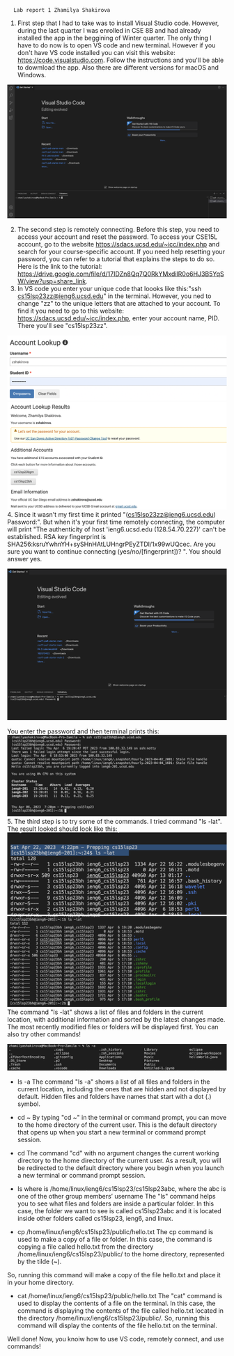       Lab report 1 Zhamilya Shakirova

1. First step that I had to take was to install Visual Studio code. However, during the last quarter I was enrolled in CSE 8B and had already installed the app in the beggining of Winter quarter. The only thing I have to do now is to open VS code and new terminal. However if you don't have VS code installed you can visit this website: https://code.visualstudio.com. Follow the instructions and you'll be able to dowmload the app. Also there are different versions for macOS and Windows. 



![Image](VS.png)

2. The second step is remotely connecting. Before this step, you need to access your account and reset the password. To access your CSE15L account, go to the website https://sdacs.ucsd.edu/~icc/index.php and search for your course-specific account. If you need help resetting your password, you can refer to a tutorial that explains the steps to do so. Here is the link to the tutorial: https://drive.google.com/file/d/17IDZn8Qq7Q0RkYMxdiIR0o6HJ3B5YqSW/view?usp=share_link.
3. In VS code you enter your unique code that loooks like this:"ssh cs15lsp23zz@ieng6.ucsd.edu" in the terminal. However, you ned to change "zz" to the unique letters that are attached to your account. To find it you need to go to this website: https://sdacs.ucsd.edu/~icc/index.php, enter your account name, PID. There you'll see "cs15lsp23zz".

![Image](LookupCS.png)
![Image](UniqueCode.png)
4.  Since it wasn't my first time it printed "(cs15lsp23zz@ieng6.ucsd.edu) Password:". But when it's your first time remotely connecting, the computer will print "The authenticity of host 'ieng6.ucsd.edu (128.54.70.227)' can't be established. RSA key fingerprint is SHA256:ksruYwhnYH+sySHnHAtLUHngrPEyZTDl/1x99wUQcec. Are you sure you want to continue connecting (yes/no/[fingerprint])? ". You should answer yes.
  
![Image](VS2.png)

You enter the password and then terminal prints this:
![Image](VS3.png)
5. The third step is to try some of the commands. I tried command "ls -lat". The result looked should look like this:
![Image](lslat.png)
![Image](VS4.png)
The command "ls -lat" shows a list of files and folders in the current location, with additional information and sorted by the latest changes made. The most recently modified files or folders will be displayed first. You can also try other commands!

![Image](lsA.png)
- ls -a 
The command "ls -a" shows a list of all files and folders in the current location, including the ones that are hidden and not displayed by default. Hidden files and folders have names that start with a dot (.) symbol.
- cd ~
By typing "cd ~" in the terminal or command prompt, you can move to the home directory of the current user. This is the default directory that opens up when you start a new terminal or command prompt session.
- cd
The command "cd" with no argument changes the current working directory to the home directory of the current user. As a result, you will be redirected to the default directory where you begin when you launch a new terminal or command prompt session.

- ls <directory> where <directory> is /home/linux/ieng6/cs15lsp23/cs15lsp23abc, where the abc is one of the other group members’ username
The "ls" command helps you to see what files and folders are inside a particular folder. In this case, the folder we want to see is called cs15lsp23abc and it is located inside other folders called cs15lsp23, ieng6, and linux.    
      
- cp /home/linux/ieng6/cs15lsp23/public/hello.txt 
The cp command is used to make a copy of a file or folder. In this case, the command is copying a file called hello.txt from the directory /home/linux/ieng6/cs15lsp23/public/ to the home directory, represented by the tilde (~).

So, running this command will make a copy of the file hello.txt and place it in your home directory.
- cat /home/linux/ieng6/cs15lsp23/public/hello.txt
The "cat" command is used to display the contents of a file on the terminal. In this case, the command is displaying the contents of the file called hello.txt located in the directory /home/linux/ieng6/cs15lsp23/public/. So, running this command will display the contents of the file hello.txt on the terminal.


Well done! Now, you knoiw how to use VS code, remotely connect, and use commands!
